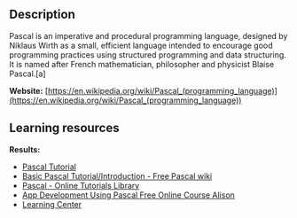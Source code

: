 ## Description
Pascal is an imperative and procedural programming language, designed by Niklaus Wirth as a small, efficient language intended to encourage good programming practices using structured programming and data structuring. It is named after French mathematician, philosopher and physicist Blaise Pascal.[a]

**Website:** [https://en.wikipedia.org/wiki/Pascal_(programming_language)](https://en.wikipedia.org/wiki/Pascal_(programming_language))

## Learning resources
**Results:**

* [Pascal Tutorial](https://www.tutorialspoint.com/pascal/index.htm)
* [Basic Pascal Tutorial/Introduction - Free Pascal wiki](https://wiki.freepascal.org/Basic_Pascal_Tutorial/Introduction)
* [ Pascal - Online Tutorials Library](https://www.tutorialspoint.com/pascal/pascal_tutorial.pdf)
* [App Development Using Pascal Free Online Course Alison](https://alison.com/course/app-development-using-pascal)
* [Learning Center](https://www.getlazarus.org/learn/)


